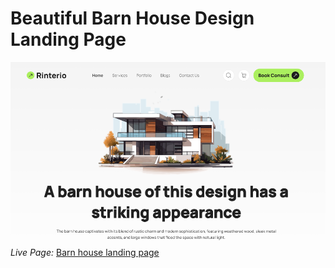 # Beautiful Barn House Design Landing Page
![Front Page Screenshot](./barn_ss.PNG)
_Live Page:_ [Barn house landing page](https://istiakahmedsaad.github.io/Barn-House-Design-Landing-Page/)